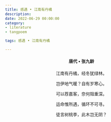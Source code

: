 ```yaml
---
title: 感遇 • 江南有丹橘
description:
date: 2022-06-29 00:00:00
category:
- literature
- tangpoem

tags: 感遇 • 江南有丹橘

---
```


<div id="poem-author">
唐代 • 张九龄
</div>
<div id="poem-body">
<p class="poem-paragraph">江南有丹橘，经冬犹绿林。</p>
<p class="poem-paragraph">岂伊地气暖？自有岁寒心。</p>
<p class="poem-paragraph">可以荐嘉客，奈何阻重深。</p>
<p class="poem-paragraph">运命惟所遇，循环不可寻。</p>
<p class="poem-paragraph">徒言树桃李，此木岂无阴？</p>

</div>

<style>

#poem-author {
    width: 100%;
    text-align: center;
    margin: 20px 0;
    font-weight: bold;
}
#poem-body {
    width: 100%;
    text-align: center;
}
.poem-paragraph {
    font-family: "仿宋"
}

</style>